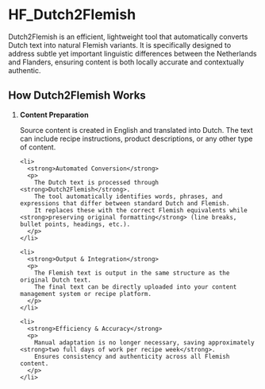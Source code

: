 # HF_Dutch2Flemish
Dutch2Flemish is an efficient, lightweight tool that automatically converts Dutch text into natural Flemish variants. It is specifically designed to address subtle yet important linguistic differences between the Netherlands and Flanders, ensuring content is both locally accurate and contextually authentic.


<section>
  <h2>How Dutch2Flemish Works</h2>

  <ol>
    <li>
      <strong>Content Preparation</strong>
      <p>
        Source content is created in English and translated into Dutch.
        The text can include recipe instructions, product descriptions, or any other type of content.
      </p>
    </li>

    <li>
      <strong>Automated Conversion</strong>
      <p>
        The Dutch text is processed through <strong>Dutch2Flemish</strong>.
        The tool automatically identifies words, phrases, and expressions that differ between standard Dutch and Flemish.
        It replaces these with the correct Flemish equivalents while <strong>preserving original formatting</strong> (line breaks, bullet points, headings, etc.).
      </p>
    </li>

    <li>
      <strong>Output & Integration</strong>
      <p>
        The Flemish text is output in the same structure as the original Dutch text.
        The final text can be directly uploaded into your content management system or recipe platform.
      </p>
    </li>

    <li>
      <strong>Efficiency & Accuracy</strong>
      <p>
        Manual adaptation is no longer necessary, saving approximately <strong>two full days of work per recipe week</strong>.
        Ensures consistency and authenticity across all Flemish content.
      </p>
    </li>
  </ol>
</section>
